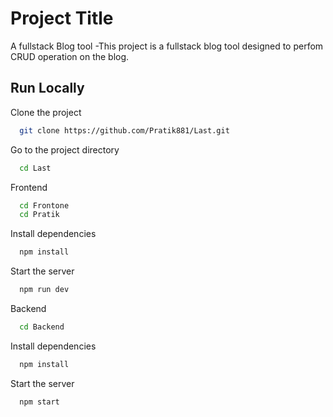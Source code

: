 
# Project Title

A fullstack Blog tool
-This project is a fullstack blog tool designed to perfom CRUD operation on the blog.

## Run Locally

Clone the project

```bash
  git clone https://github.com/Pratik881/Last.git
```

Go to the project directory

```bash
  cd Last
```
Frontend
```bash
  cd Frontone
  cd Pratik
```

Install dependencies

```bash
  npm install
```

Start the server

```bash
  npm run dev
```
Backend
```bash
  cd Backend
```

Install dependencies

```bash
  npm install
```

Start the server

```bash
  npm start
```

